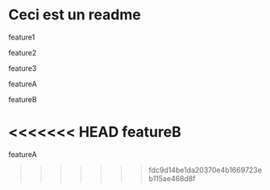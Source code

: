 # Ceci est un readme

feature1

feature2

feature3

featureA

featureB

<<<<<<< HEAD
featureB
=======
featureA
>>>>>>> fdc9d14be1da20370e4b1669723eb115ae468d8f

